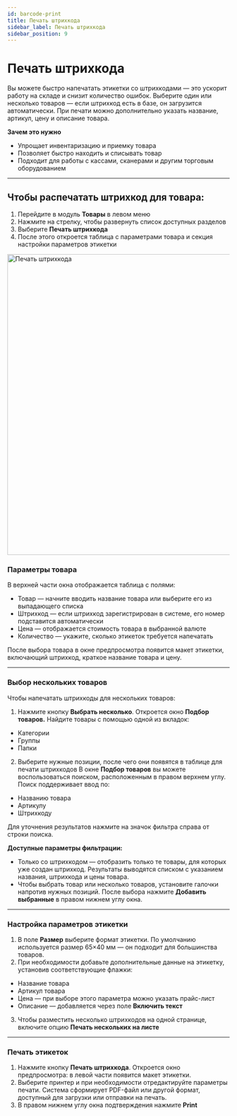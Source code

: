 ```yaml
---
id: barcode-print
title: Печать штрихкода
sidebar_label: Печать штрихкода
sidebar_position: 9
---
```

# Печать штрихкода
Вы можете быстро напечатать этикетки со штрихкодами — это ускорит работу на складе и снизит количество ошибок.
Выберите один или несколько товаров — если штрихкод есть в базе, он загрузится автоматически. При печати можно дополнительно указать название, артикул, цену и описание товара.


**Зачем это нужно**
- Упрощает инвентаризацию и приемку товара
- Позволяет быстро находить и списывать товар
- Подходит для работы с кассами, сканерами и другим торговым оборудованием


---
## Чтобы распечатать штрихкод для товара:
1. Перейдите в модуль **Товары** в левом меню
1. Нажмите на стрелку, чтобы развернуть список доступных разделов
1. Выберите **Печать штрихкода**
1. После этого откроется таблица с параметрами товара и секция настройки параметров этикетки
<img src="/img/knowledge/goods/barcode-print.png" alt="Печать штрихкода" width="680" />

### Параметры товара
В верхней части окна отображается таблица с полями:
- Товар — начните вводить название товара или выберите его из выпадающего списка
- Штрихкод — если штрихкод зарегистрирован в системе, его номер подставится автоматически
- Цена — отображается стоимость товара в выбранной валюте
- Количество — укажите, сколько этикеток требуется напечатать

После выбора товара в окне предпросмотра появится макет этикетки, включающий штрихкод, краткое название товара и цену.

---

### Выбор нескольких товаров
Чтобы напечатать штрихкоды для нескольких товаров:
1. Нажмите кнопку **Выбрать несколько**. Откроется окно **Подбор товаров.** Найдите товары с помощью одной из вкладок:
- Категории
- Группы
- Папки
2. Выберите нужные позиции, после чего они появятся в таблице для печати штрихкодов
В окне **Подбор товаров** вы можете воспользоваться поиском, расположенным в правом верхнем углу. Поиск поддерживает ввод по:
- Названию товара
- Артикулу
- Штрихкоду

Для уточнения результатов нажмите на значок фильтра справа от строки поиска.

**Доступные параметры фильтрации:**
- Только со штрихкодом — отобразить только те товары, для которых уже создан штрихкод. Результаты выводятся списком с указанием названия, штрихкода и цены товара.
- Чтобы выбрать товар или несколько товаров, установите галочки напротив нужных позиций. После выбора нажмите **Добавить выбранные** в правом нижнем углу окна.

---
### Настройка параметров этикетки
1. В поле **Размер** выберите формат этикетки. По умолчанию используется размер 65×40 мм — он подходит для большинства товаров.
2. При необходимости добавьте дополнительные данные на этикетку, установив соответствующие флажки:
- Название товара
- Артикул товара
- Цена — при выборе этого параметра можно указать прайс-лист
- Описание — добавляется через поле **Включить текст**
3. Чтобы разместить несколько штрихкодов на одной странице, включите опцию **Печать нескольких на листе**


---
### Печать этикеток
1. Нажмите кнопку **Печать штрихкода**. Откроется окно предпросмотра: в левой части появится макет этикетки.
2. Выберите принтер и при необходимости отредактируйте параметры печати. Система сформирует PDF-файл или другой формат, доступный для загрузки или отправки на печать.
1. В правом нижнем углу окна подтверждения нажмите **Print**